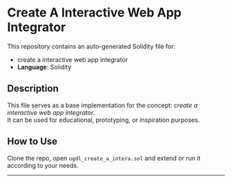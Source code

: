 # Create A Interactive Web App Integrator

This repository contains an auto-generated Solidity file for:

- create a interactive web app integrator
- **Language**: Solidity

## Description

This file serves as a base implementation for the concept: *create a interactive web app integrator*.  
It can be used for educational, prototyping, or inspiration purposes.

## How to Use

Clone the repo, open `ugdl_create_a_intera.sol` and extend or run it according to your needs.

---


